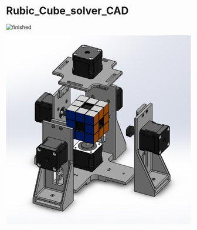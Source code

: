 # Rubic_Cube_solver_CAD

![finished](https://github.com/moskitoo/RubicCubeSolverCAD/blob/main/pictures/real.jpg)

![model](https://github.com/moskitoo/RubicCubeSolverCAD/blob/main/pictures/exploded_main.jpg)
